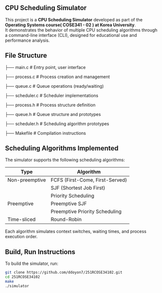 ## CPU Scheduling Simulator

This project is a **CPU Scheduling Simulator** developed as part of the **Operating Systems course(	COSE341 - 02 ) at Korea University**.  
It demonstrates the behavior of multiple CPU scheduling algorithms through a command-line interface (CLI), designed for educational use and performance analysis.

## File Structure
├── main.c # Entry point, user interface

├── process.c # Process creation and management

├── queue.c # Queue operations (ready/waiting)

├── scheduler.c # Scheduler implementations

├── process.h # Process structure definition

├── queue.h # Queue structure and prototypes

├── scheduler.h # Scheduling algorithm prototypes

├── Makefile # Compilation instructions

## Scheduling Algorithms Implemented

The simulator supports the following scheduling algorithms:

| Type            | Algorithm                       |
|-----------------|---------------------------------|
| Non-preemptive  | FCFS (First-Come, First-Served) |
|                 | SJF (Shortest Job First)        |
|                 | Priority Scheduling             |
| Preemptive      | Preemptive SJF                  |
|                 | Preemptive Priority Scheduling  |
| Time-sliced     | Round-Robin                     |

Each algorithm simulates context switches, waiting times, and process execution order.

## Build, Run Instructions

To build the simulator, run:

```bash
git clone https://github.com/ddoyon7/251RCOSE34102.git
cd 251RCOSE34102
make
./simulator
